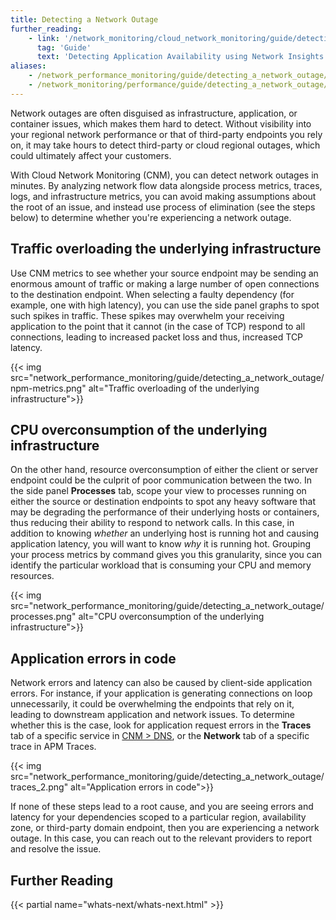 ```yaml
---
title: Detecting a Network Outage
further_reading:
    - link: '/network_monitoring/cloud_network_monitoring/guide/detecting_application_availability/'
      tag: 'Guide'
      text: 'Detecting Application Availability using Network Insights'
aliases:
    - /network_performance_monitoring/guide/detecting_a_network_outage/
    - /network_monitoring/performance/guide/detecting_a_network_outage/
---
```

Network outages are often disguised as infrastructure, application, or container issues, which makes them hard to detect. Without visibility into your regional network performance or that of third-party endpoints you rely on, it may take hours to detect third-party or cloud regional outages, which could ultimately affect your customers. 

With Cloud Network Monitoring (CNM), you can detect network outages in minutes. By analyzing network flow data alongside process metrics, traces, logs, and infrastructure metrics, you can avoid making assumptions about the root of an issue, and instead use process of elimination (see the steps below) to determine whether you're experiencing a network outage.

## Traffic overloading the underlying infrastructure 

Use CNM metrics to see whether your source endpoint may be sending an enormous amount of traffic or making a large number of open connections to the destination endpoint. When selecting a faulty dependency (for example, one with high latency), you can use the side panel graphs to spot such spikes in traffic. These spikes may overwhelm your receiving application to the point that it cannot (in the case of TCP) respond to all connections, leading to increased packet loss and thus, increased TCP latency. 

{{< img src="network_performance_monitoring/guide/detecting_a_network_outage/npm-metrics.png" alt="Traffic overloading of the underlying infrastructure">}}

## CPU overconsumption of the underlying infrastructure

On the other hand, resource overconsumption of either the client or server endpoint could be the culprit of poor communication between the two. In the side panel **Processes** tab, scope your view to processes running on either the source or destination endpoints to spot any heavy software that may be degrading the performance of their underlying hosts or containers, thus reducing their ability to respond to network calls. In this case, in addition to knowing _whether_ an underlying host is running hot and causing application latency, you will want to know _why_ it is running hot. Grouping your process metrics by command gives you this granularity, since you can identify the particular workload that is consuming your CPU and memory resources. 

{{< img src="network_performance_monitoring/guide/detecting_a_network_outage/processes.png" alt="CPU overconsumption of the underlying infrastructure">}}

## Application errors in code

Network errors and latency can also be caused by client-side application errors. For instance, if your application is generating connections on loop unnecessarily, it could be overwhelming the endpoints that rely on it, leading to downstream application and network issues. To determine whether this is the case, look for application request errors in the **Traces** tab of a specific service in [CNM > DNS][1], or the **Network** tab of a specific trace in APM Traces.

{{< img src="network_performance_monitoring/guide/detecting_a_network_outage/traces_2.png" alt="Application errors in code">}}

If none of these steps lead to a root cause, and you are seeing errors and latency for your dependencies scoped to a particular region, availability zone, or third-party domain endpoint, then you are experiencing a network outage. In this case, you can reach out to the relevant providers to report and resolve the issue.

## Further Reading
{{< partial name="whats-next/whats-next.html" >}}

[1]: https://app.datadoghq.com/network/dns